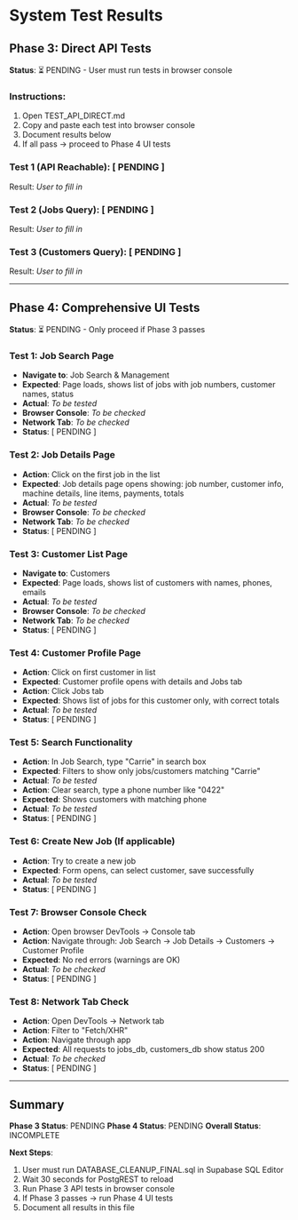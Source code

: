 # System Test Results

## Phase 3: Direct API Tests

**Status**: ⏳ PENDING - User must run tests in browser console

### Instructions:
1. Open TEST_API_DIRECT.md
2. Copy and paste each test into browser console
3. Document results below
4. If all pass → proceed to Phase 4 UI tests

### Test 1 (API Reachable): [ PENDING ]
Result: _User to fill in_

### Test 2 (Jobs Query): [ PENDING ]
Result: _User to fill in_

### Test 3 (Customers Query): [ PENDING ]
Result: _User to fill in_

---

## Phase 4: Comprehensive UI Tests

**Status**: ⏳ PENDING - Only proceed if Phase 3 passes

### Test 1: Job Search Page
- **Navigate to**: Job Search & Management
- **Expected**: Page loads, shows list of jobs with job numbers, customer names, status
- **Actual**: _To be tested_
- **Browser Console**: _To be checked_
- **Network Tab**: _To be checked_
- **Status**: [ PENDING ]

### Test 2: Job Details Page
- **Action**: Click on the first job in the list
- **Expected**: Job details page opens showing: job number, customer info, machine details, line items, payments, totals
- **Actual**: _To be tested_
- **Browser Console**: _To be checked_
- **Network Tab**: _To be checked_
- **Status**: [ PENDING ]

### Test 3: Customer List Page
- **Navigate to**: Customers
- **Expected**: Page loads, shows list of customers with names, phones, emails
- **Actual**: _To be tested_
- **Browser Console**: _To be checked_
- **Network Tab**: _To be checked_
- **Status**: [ PENDING ]

### Test 4: Customer Profile Page
- **Action**: Click on first customer in list
- **Expected**: Customer profile opens with details and Jobs tab
- **Action**: Click Jobs tab
- **Expected**: Shows list of jobs for this customer only, with correct totals
- **Actual**: _To be tested_
- **Status**: [ PENDING ]

### Test 5: Search Functionality
- **Action**: In Job Search, type "Carrie" in search box
- **Expected**: Filters to show only jobs/customers matching "Carrie"
- **Actual**: _To be tested_
- **Action**: Clear search, type a phone number like "0422"
- **Expected**: Shows customers with matching phone
- **Actual**: _To be tested_
- **Status**: [ PENDING ]

### Test 6: Create New Job (If applicable)
- **Action**: Try to create a new job
- **Expected**: Form opens, can select customer, save successfully
- **Actual**: _To be tested_
- **Status**: [ PENDING ]

### Test 7: Browser Console Check
- **Action**: Open browser DevTools → Console tab
- **Action**: Navigate through: Job Search → Job Details → Customers → Customer Profile
- **Expected**: No red errors (warnings are OK)
- **Actual**: _To be checked_
- **Status**: [ PENDING ]

### Test 8: Network Tab Check
- **Action**: Open DevTools → Network tab
- **Action**: Filter to "Fetch/XHR"
- **Action**: Navigate through app
- **Expected**: All requests to jobs_db, customers_db show status 200
- **Actual**: _To be checked_
- **Status**: [ PENDING ]

---

## Summary

**Phase 3 Status**: PENDING
**Phase 4 Status**: PENDING
**Overall Status**: INCOMPLETE

**Next Steps**:
1. User must run DATABASE_CLEANUP_FINAL.sql in Supabase SQL Editor
2. Wait 30 seconds for PostgREST to reload
3. Run Phase 3 API tests in browser console
4. If Phase 3 passes → run Phase 4 UI tests
5. Document all results in this file
